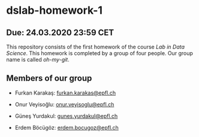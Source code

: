# dslab-homework-1

## Due: 24.03.2020 23:59 CET

This repository consists of the first homework of the course *Lab in Data Science*. This homework is completed by a group of four people. Our group name is called *oh-my-git*.

## Members of our group

* Furkan Karakaş: <furkan.karakas@epfl.ch>

* Onur Veyisoğlu: <onur.veyisoglu@epfl.ch>

* Güneş Yurdakul: <gunes.yurdakul@epfl.ch>

* Erdem Böcügöz: <erdem.bocugoz@epfl.ch>
